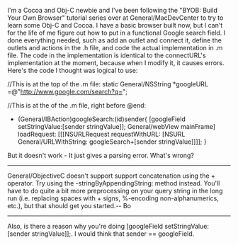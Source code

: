 I'm a Cocoa and Obj-C newbie and I've been following the "BYOB: Build Your Own Browser" tutorial series over at General/MacDevCenter to try to learn some Obj-C and Cocoa. I have a basic browser built now, but I can't for the life of me figure out how to put in a functional Google search field. I done everything needed, such as add an outlet and connect it, define the outlets and actions in the .h file, and code the actual implementation in .m file. The code in the implementation is identical to the connectURL's implementation at the moment, because when I modify it, it causes errors. Here's the code I thought was logical to use:

    
//This is at the top of the .m file:
static General/NSString *googleURL =@"http://www.google.com/search?q=";


//This is at the of the .m file, right before @end:
- (General/IBAction)googleSearch:(id)sender{
    [googleField setStringValue:[sender stringValue]];
    General/webView mainFrame] loadRequest:
        [[[NSURLRequest requestWithURL:
            [NSURL General/URLWithString:
				googleSearch+[sender stringValue]]]];
}

But it doesn't work - It just gives a parsing error. What's wrong?

----

General/ObjectiveC doesn't support support concatenation using the + operator.  Try using the     -stringByAppendingString: method instead.  You'll have to do quite a bit more preprocessing on your query string in the long run (i.e. replacing spaces with + signs, %-encoding non-alphanumerics, etc.), but that should get you started.-- Bo

----

Also, is there a reason why you're doing     [googleField setStringValue:[sender stringValue]];. I would think that     sender == googleField.